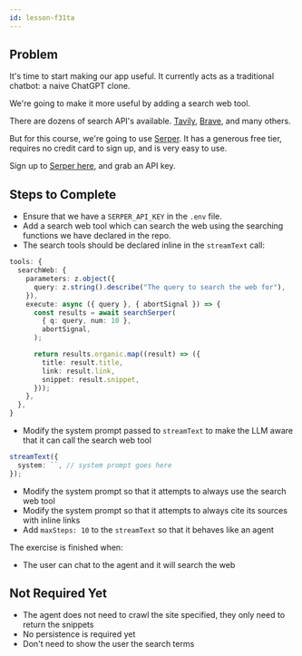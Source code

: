 ```yaml
---
id: lesson-f31ta
---
```


## Problem

It's time to start making our app useful. It currently acts as a traditional chatbot: a naive ChatGPT clone.

We're going to make it more useful by adding a search web tool.

There are dozens of search API's available. [Tavily](https://tavily.com/), [Brave](https://brave.com/search/api/), and many others.

But for this course, we're going to use [Serper](https://serper.dev/). It has a generous free tier, requires no credit card to sign up, and is very easy to use.

Sign up to [Serper here](https://serper.dev/signup), and grab an API key.

## Steps to Complete

- Ensure that we have a `SERPER_API_KEY` in the `.env` file.
- Add a search web tool which can search the web using the searching functions we have declared in the repo.
- The search tools should be declared inline in the `streamText` call:

```ts
tools: {
  searchWeb: {
    parameters: z.object({
      query: z.string().describe("The query to search the web for"),
    }),
    execute: async ({ query }, { abortSignal }) => {
      const results = await searchSerper(
        { q: query, num: 10 },
        abortSignal,
      );

      return results.organic.map((result) => ({
        title: result.title,
        link: result.link,
        snippet: result.snippet,
      }));
    },
  },
}
```

- Modify the system prompt passed to `streamText` to make the LLM aware that it can call the search web tool

```ts
streamText({
  system: ``, // system prompt goes here
});
```

- Modify the system prompt so that it attempts to always use the search web tool
- Modify the system prompt so that it attempts to always cite its sources with inline links
- Add `maxSteps: 10` to the `streamText` so that it behaves like an agent

<AIOnly>

The exercise is finished when:

- The user can chat to the agent and it will search the web

## Not Required Yet

- The agent does not need to crawl the site specified, they only need to return the snippets
- No persistence is required yet
- Don't need to show the user the search terms

</AIOnly>

